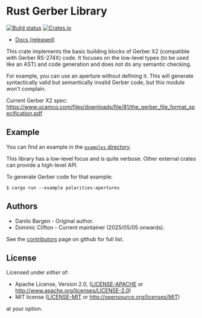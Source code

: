 # Rust Gerber Library

[![Build status][build-status-badge]][build-status]
[![Crates.io][crates-io-badge]][crates-io]

- [Docs (released)](https://docs.rs/gerber-types/)

This crate implements the basic building blocks of Gerber X2 (compatible with
Gerber RS-274X) code. It focuses on the low-level types (to be used like an
AST) and code generation and does not do any semantic checking.

For example, you can use an aperture without defining it. This will generate
syntactically valid but semantically invalid Gerber code, but this module won't
complain.

Current Gerber X2 spec: https://www.ucamco.com/files/downloads/file/81/the_gerber_file_format_specification.pdf

## Example

You can find an example in the [`examples` directory](https://github.com/MakerPnP/gerber-types-rs/blob/main/examples/polarities-apertures.rs).

This library has a low-level focus and is quite verbose.  Other external crates can provide a high-level API.

To generate Gerber code for that example:

    $ cargo run --example polarities-apertures

## Authors

* Danilo Bargen - Original author.
* Dominic Clifton - Current maintainer (2025/05/05 onwards).

See the [contributors](https://github.com/MakerPnP/gerber-types-rs/graphs/contributors) page on github for full list.

## License

Licensed under _either_ of:

 * Apache License, Version 2.0, ([LICENSE-APACHE](LICENSE-APACHE) or http://www.apache.org/licenses/LICENSE-2.0)
 * MIT license ([LICENSE-MIT](LICENSE-MIT) or http://opensource.org/licenses/MIT)

at your option.

<!-- Badges -->
[build-status]: https://github.com/MakerPnP/gerber-types-rs/actions?query=workflow%3ACI
[build-status-badge]: https://img.shields.io/github/workflow/status/MakerPnP/gerber-types-rs/CI/main
[crates-io]: https://crates.io/crates/gerber-types
[crates-io-badge]: https://img.shields.io/crates/v/gerber-types.svg
